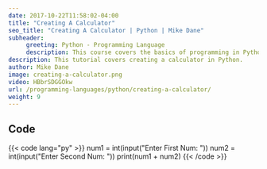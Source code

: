 ```yaml
---
date: 2017-10-22T11:58:02-04:00
title: "Creating A Calculator"
seo_title: "Creating A Calculator | Python | Mike Dane"
subheader:
     greeting: Python - Programming Language
     description: This course covers the basics of programming in Python. Work your way through the videos/articles and I'll teach you everything you need to know to start your programming journey!
description: This tutorial covers creating a calculator in Python.
author: Mike Dane
image: creating-a-calculator.png
video: HBbrSDGGOkw
url: /programming-languages/python/creating-a-calculator/
weight: 9
---
```


## Code

{{< code lang="py" >}}
num1 = int(input("Enter First Num: "))
num2 = int(input("Enter Second Num: "))
print(num1 + num2)
{{< /code >}}